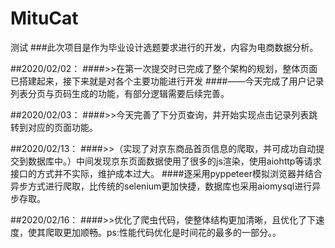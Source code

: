 # MituCat
测试
###此次项目是作为毕业设计选题要求进行的开发，内容为电商数据分析。

##2020/02/02：
####>>在第一次提交时已完成了整个架构的规划，整体页面已搭建起来，接下来就是对各个主要功能进行开发
####——今天完成了用户记录列表分页与页码生成的功能，有部分逻辑需要后续完善。

##2020/02/03：
####>>今天完善了下分页查询，并开始实现点击记录列表跳转到对应的页面功能。

##2020/02/13：
####>>（实现了对京东商品首页信息的爬取，并可成功自动提交到数据库中。）中间发现京东页面数据使用了很多的js渲染，使用aiohttp等请求接口的方式并不实际，维护成本过大。
####逐采用pyppeteer模拟浏览器并结合异步方式进行爬取，比传统的selenium更加快捷，数据库也采用aiomysql进行异步存取。

##2020/02/16：
####>>优化了爬虫代码，使整体结构更加清晰，且优化了下速度，使其爬取更加顺畅。ps:性能代码优化是时间花的最多的一部分。。